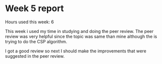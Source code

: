 # Week 5 report

Hours used this week: 6

This week i used my time in studying and doing the peer review. The peer review was very helpful since the topic was same than mine although the is trying to do the CSP algorithm.

I got a good review so next I should make the improvements that were suggested in the peer review.
